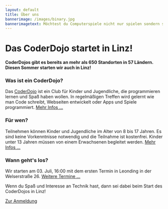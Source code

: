 ```yaml
---
layout: default
title: Über uns
bannerimage: /images/binary.jpg
bannerimagetext: Möchtest du Computerspiele nicht nur spielen sondern selbst programmieren? Dann bist du richtig beim CoderDojo!
---
```


# Das CoderDojo startet in Linz!

**CoderDojos gibt es bereits an mehr als 650 Standorten in 57 Ländern. Diesen Sommer starten wir auch in Linz!**

<div class="row">
	<div class="col-md-4">
		<h3>Was ist ein CoderDojo?</h3>
		<p>
			Das <a href="https://coderdojo.com/" target="_blank">CoderDojo</a> ist ein Club für Kinder und Jugendliche, die programmieren lernen und Spaß haben wollen.
			In regelmäßigen Treffen wird gelernt wie man Code schreibt, Webseiten entwickelt oder Apps und Spiele programmiert. 
            <a href="/infos/kinder.html">Mehr Infos&nbsp;...</a>
		</p>
	</div>
	<div class="col-md-4">
		<h3>Für wen?</h3>
		<p>
			Teilnehmen können Kinder und Jugendliche im Alter von 8 bis 17 Jahren.
			Es sind keine Vorkenntnisse notwendig und die Teilnahme ist kostenfrei.
			Kinder unter 13 Jahren müssen von einem Erwachsenen begleitet werden. 
            <a href="/infos/eltern.html">Mehr Infos&nbsp;...</a>
		</p>
	</div>
	<div class="col-md-4">
		<h3>Wann geht's los?</h3>
		<p>Wir starten am 03. Juli, 16:00 mit dem ersten Termin in Leonding in der Welserstraße 26. <a href="/termine.html">Weitere Termine&nbsp;...</a></p>
		<p>Wenn du Spaß und Interesse an Technik hast, dann sei dabei beim Start des CoderDojos in Linz!</p>
	</div>
</div>

<div class="container-full-width">
	<p class="text-center"><a class="btn btn-material-light-blue-600" href="/termine.html">Zur Anmeldung</a></p>
</div>